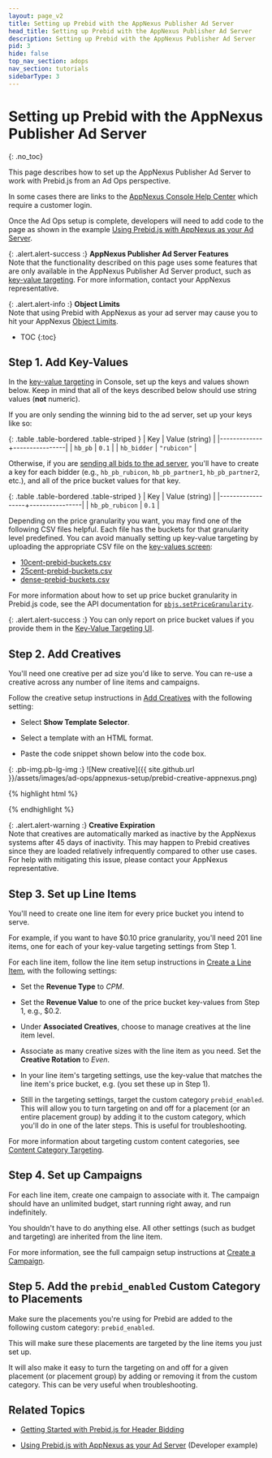 ```yaml
---
layout: page_v2
title: Setting up Prebid with the AppNexus Publisher Ad Server
head_title: Setting up Prebid with the AppNexus Publisher Ad Server
description: Setting up Prebid with the AppNexus Publisher Ad Server
pid: 3
hide: false
top_nav_section: adops
nav_section: tutorials
sidebarType: 3
---
```



    
# Setting up Prebid with the AppNexus Publisher Ad Server
{: .no_toc}

This page describes how to set up the AppNexus Publisher Ad Server to work with Prebid.js from an Ad Ops perspective.

In some cases there are links to the [AppNexus Console Help Center](https://console.appnexus.com/docs/home) which require a customer login.

Once the Ad Ops setup is complete, developers will need to add code to the page as shown in the example [Using Prebid.js with AppNexus as your Ad Server]({{site.github.url}}/dev-docs/examples/use-prebid-with-appnexus-ad-server.html).

{: .alert.alert-success :}
**AppNexus Publisher Ad Server Features**  
Note that the functionality described on this page uses some features that are only available in the AppNexus Publisher Ad Server product, such as [key-value targeting](https://console.appnexus.com/docs/key-value-targeting).  For more information, contact your AppNexus representative.

{: .alert.alert-info :}
**Object Limits**  
Note that using Prebid with AppNexus as your ad server may cause you to
hit your AppNexus [Object Limits](https://console.appnexus.com/docs/viewing-your-object-limits).

* TOC
{:toc}

## Step 1. Add Key-Values

In the [key-value targeting](https://console.appnexus.com/docs/key-value-targeting) in Console, set up the keys and values shown below.  Keep in mind that all of the keys described below should use string values (**not** numeric).

If you are only sending the winning bid to the ad server, set up your keys like so:

{: .table .table-bordered .table-striped }
| Key         | Value (string) |
|-------------+----------------|
| `hb_pb`     | `0.1`          |
| `hb_bidder` | `"rubicon"`   |

Otherwise, if you are [sending all bids to the ad server]({{site.github.url}}/dev-docs/publisher-api-reference.html#module_pbjs.enableSendAllBids), you'll have to create a key for each bidder (e.g., `hb_pb_rubicon`, `hb_pb_partner1`, `hb_pb_partner2`, etc.), and all of the price bucket values for that key.

{: .table .table-bordered .table-striped }
| Key              | Value (string) |
|------------------+----------------|
| `hb_pb_rubicon` | `0.1`          |

Depending on the price granularity you want, you may find one of the following CSV files helpful.  Each file has the buckets for that granularity level predefined.  You can avoid manually setting up key-value targeting by uploading the appropriate CSV file on the [key-values screen](https://console.appnexus.com/docs/key-value-targeting):

+ [10cent-prebid-buckets.csv]({{site.github.url}}/assets/csv/10cent-prebid-buckets.csv)
+ [25cent-prebid-buckets.csv]({{site.github.url}}/assets/csv/25cent-prebid-buckets.csv)
+ [dense-prebid-buckets.csv]({{site.github.url}}/assets/csv/dense-prebid-buckets.csv)

For more information about how to set up price bucket granularity in Prebid.js code, see the API documentation for [`pbjs.setPriceGranularity`]({{site.github.url}}/dev-docs/publisher-api-reference.html#module_pbjs.setPriceGranularity).

{: .alert.alert-success :}
You can only report on price bucket values if you provide them in the <a href="https://console.appnexus.com/docs/key-value-targeting">Key-Value Targeting UI</a>.

## Step 2. Add Creatives

You'll need one creative per ad size you'd like to serve.  You can re-use a creative across any number of line items and campaigns.

Follow the creative setup instructions in [Add Creatives](https://console.appnexus.com/docs/add-creatives) with the following setting:

- Select **Show Template Selector**.

- Select a template with an HTML format.

- Paste the code snippet shown below into the code box.

{: .pb-img.pb-lg-img :}
![New creative]({{ site.github.url }}/assets/images/ad-ops/appnexus-setup/prebid-creative-appnexus.png)

{% highlight html %}
<script src = "https://cdn.jsdelivr.net/npm/prebid-universal-creative@latest/dist/creative.js"></script>
<script>
  var ucTagData = {};
  ucTagData.adServerDomain = window.location.host;
  ucTagData.pubUrl = "${REFERER_URL_ENC}";
  ucTagData.adId = "#{HB_ADID}";
  ucTagData.cacheHost = "";
  ucTagData.cachePath = "";
  ucTagData.uuid = "";
  ucTagData.mediaType = "#{HB_FORMAT}";
  ucTagData.env = "";
  ucTagData.size = "#{HB_SIZE}";

  try {
    ucTag.renderAd(document, ucTagData);
  } catch (e) {
    console.log(e);
  }
</script>
{% endhighlight %}

{: .alert.alert-warning :}
**Creative Expiration**  
Note that creatives are automatically marked as inactive by the AppNexus systems after 45 days of inactivity.  This may happen to Prebid creatives since they are loaded relatively infrequently compared to other use cases.  For help with mitigating this issue, please contact your AppNexus representative.

## Step 3. Set up Line Items

You'll need to create one line item for every price bucket you intend to serve.

For example, if you want to have $0.10 price granularity, you'll need 201 line items, one for each of your key-value targeting settings from Step 1.

For each line item, follow the line item setup instructions in [Create a Line Item](https://console.appnexus.com/docs/create-a-standard-line-item), with the following settings:

- Set the **Revenue Type** to *CPM*.

- Set the **Revenue Value** to one of the price bucket key-values from Step 1, e.g., \$0.2.

- Under **Associated Creatives**, choose to manage creatives at the line item level.

- Associate as many creative sizes with the line item as you need.  Set the **Creative Rotation** to *Even*.

- In your line item's targeting settings, use the key-value that matches the line item's price bucket, e.g. (you set these up in Step 1).

- Still in the targeting settings, target the custom category `prebid_enabled`. This will allow you to turn targeting on and off for a placement (or an entire placement group) by adding it to the custom category, which you'll do in one of the later steps.  This is useful for troubleshooting.

For more information about targeting custom content categories, see [Content Category Targeting](https://console.appnexus.com/docs/content-category-targeting).

## Step 4. Set up Campaigns

For each line item, create one campaign to associate with it.  The campaign should have an unlimited budget, start running right away, and run indefinitely.

You shouldn't have to do anything else. All other settings (such as budget and targeting) are inherited from the line item.

For more information, see the full campaign setup instructions at [Create a Campaign](https://console.appnexus.com/docs/create-a-campaign).

## Step 5. Add the `prebid_enabled` Custom Category to Placements

Make sure the placements you're using for Prebid are added to the following custom category: `prebid_enabled`.

This will make sure these placements are targeted by the line items you just set up.

It will also make it easy to turn the targeting on and off for a given placement (or placement group) by adding or removing it from the custom category.  This can be very useful when troubleshooting.

## Related Topics

+ [Getting Started with Prebid.js for Header Bidding]({{site.github.url}}/overview/getting-started.html)

+ [Using Prebid.js with AppNexus as your Ad Server]({{site.github.url}}/dev-docs/examples/use-prebid-with-appnexus-ad-server.html) (Developer example)


